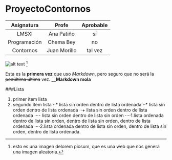 # ProyectoContornos

| Asignatura   | Profe        | Aprobable  |
| :----------: |:------------:| :---------:|
| LMSXI        | Ana Patiño   | sí         |
| Programación | Chema Bey    |   no       |
| Contornos    | Juan Morillo | tal vez    |

![alt text](http://picsum.photos/300/300)
[^1]

Esta es la **primera vez** que uso *Markdown*, pero seguro que no será la ~~penúltima última~~ vez.
**__Markdown mola**

###Lista
1. primer item lista
2. segundo item lista
⋅⋅* lista sin orden dentro de lista ordenada
⋅⋅* lista sin orden dentro de lista ordenada
⋅⋅+ lista sin orden dentro de lista ordenada 
⋅⋅⋅- lista sin orden dentro de lista sin orden
⋅⋅⋅⋅1.lista ordenada dentro de lista sin orden, dentro de lista sin orden, dentro de lista ordenada
⋅⋅⋅⋅2.lista ordenada dentro de lista sin orden, dentro de lista sin orden, dentro de lista ordenada.



[^1]: esto es una imagen delorem picsum, que es una web que nos genera una imagen aleatoria.
